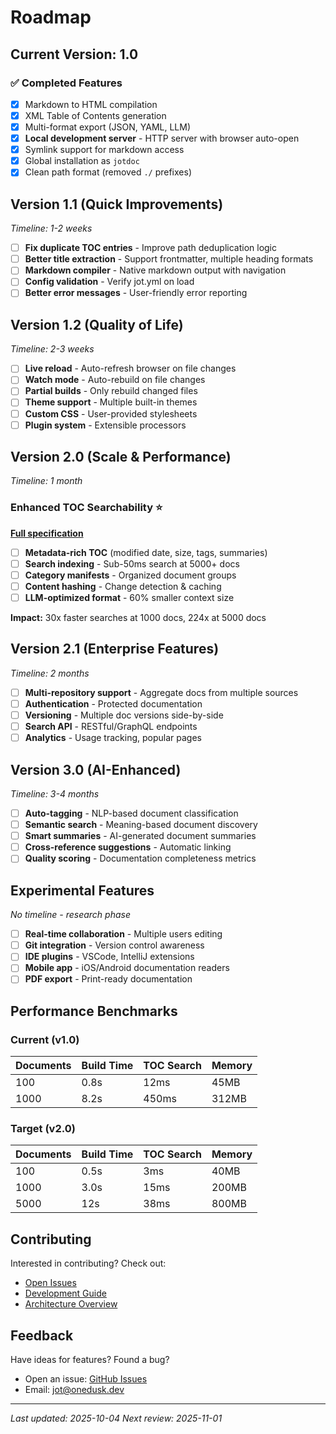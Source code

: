 # Roadmap

## Current Version: 1.0

### ✅ Completed Features
- [x] Markdown to HTML compilation
- [x] XML Table of Contents generation
- [x] Multi-format export (JSON, YAML, LLM)
- [x] **Local development server** - HTTP server with browser auto-open
- [x] Symlink support for markdown access
- [x] Global installation as `jotdoc`
- [x] Clean path format (removed `./` prefixes)

## Version 1.1 (Quick Improvements)
*Timeline: 1-2 weeks*

- [ ] **Fix duplicate TOC entries** - Improve path deduplication logic
- [ ] **Better title extraction** - Support frontmatter, multiple heading formats
- [ ] **Markdown compiler** - Native markdown output with navigation
- [ ] **Config validation** - Verify jot.yml on load
- [ ] **Better error messages** - User-friendly error reporting

## Version 1.2 (Quality of Life)
*Timeline: 2-3 weeks*

- [ ] **Live reload** - Auto-refresh browser on file changes
- [ ] **Watch mode** - Auto-rebuild on file changes
- [ ] **Partial builds** - Only rebuild changed files
- [ ] **Theme support** - Multiple built-in themes
- [ ] **Custom CSS** - User-provided stylesheets
- [ ] **Plugin system** - Extensible processors

## Version 2.0 (Scale & Performance)
*Timeline: 1 month*

### Enhanced TOC Searchability ⭐
**[Full specification](docs/features/enhanced-toc-searchability.md)**

- [ ] **Metadata-rich TOC** (modified date, size, tags, summaries)
- [ ] **Search indexing** - Sub-50ms search at 5000+ docs
- [ ] **Category manifests** - Organized document groups
- [ ] **Content hashing** - Change detection & caching
- [ ] **LLM-optimized format** - 60% smaller context size

**Impact:** 30x faster searches at 1000 docs, 224x at 5000 docs

## Version 2.1 (Enterprise Features)
*Timeline: 2 months*

- [ ] **Multi-repository support** - Aggregate docs from multiple sources
- [ ] **Authentication** - Protected documentation
- [ ] **Versioning** - Multiple doc versions side-by-side
- [ ] **Search API** - RESTful/GraphQL endpoints
- [ ] **Analytics** - Usage tracking, popular pages

## Version 3.0 (AI-Enhanced)
*Timeline: 3-4 months*

- [ ] **Auto-tagging** - NLP-based document classification
- [ ] **Semantic search** - Meaning-based document discovery
- [ ] **Smart summaries** - AI-generated document summaries
- [ ] **Cross-reference suggestions** - Automatic linking
- [ ] **Quality scoring** - Documentation completeness metrics

## Experimental Features
*No timeline - research phase*

- [ ] **Real-time collaboration** - Multiple users editing
- [ ] **Git integration** - Version control awareness
- [ ] **IDE plugins** - VSCode, IntelliJ extensions
- [ ] **Mobile app** - iOS/Android documentation readers
- [ ] **PDF export** - Print-ready documentation

## Performance Benchmarks

### Current (v1.0)
| Documents | Build Time | TOC Search | Memory |
|-----------|------------|------------|---------|
| 100       | 0.8s       | 12ms       | 45MB    |
| 1000      | 8.2s       | 450ms      | 312MB   |

### Target (v2.0)
| Documents | Build Time | TOC Search | Memory |
|-----------|------------|------------|---------|
| 100       | 0.5s       | 3ms        | 40MB    |
| 1000      | 3.0s       | 15ms       | 200MB   |
| 5000      | 12s        | 38ms       | 800MB   |

## Contributing

Interested in contributing? Check out:
- [Open Issues](https://github.com/onedusk/jot/issues)
- [Development Guide](docs/development.md)
- [Architecture Overview](docs/architecture.md)

## Feedback

Have ideas for features? Found a bug?
- Open an issue: [GitHub Issues](https://github.com/onedusk/jot/issues)
- Email: jot@onedusk.dev

---

*Last updated: 2025-10-04*
*Next review: 2025-11-01*
